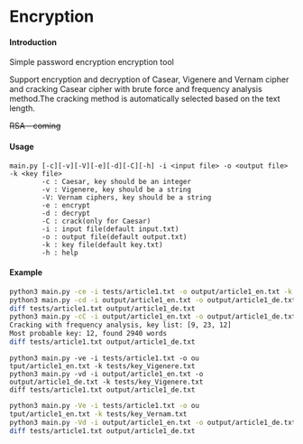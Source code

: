 # Encryption

#### Introduction

Simple password encryption encryption tool

Support encryption and decryption of Casear, Vigenere and Vernam cipher and cracking Casear cipher with brute force and frequency analysis method.The cracking method is automatically selected based on the text length.

~~RSA - coming~~

#### Usage

```
main.py [-c][-v][-V][-e][-d][-C][-h] -i <input file> -o <output file> -k <key file>
        -c : Caesar, key should be an integer
        -v : Vigenere, key should be a string
        -V: Vernam ciphers, key should be a string
        -e : encrypt
        -d : decrypt
        -C : crack(only for Caesar)
        -i : input file(default input.txt)
        -o : output file(default output.txt)
        -k : key file(default key.txt)
        -h : help
```

#### Example

```bash
python3 main.py -ce -i tests/article1.txt -o output/article1_en.txt -k tests/key_Casear.txt
python3 main.py -cd -i output/article1_en.txt -o output/article1_de.txt -k tests/key_Casear.txt
diff tests/article1.txt output/article1_de.txt
python3 main.py -cC -i output/article1_en.txt -o output/article1_de.txt -k tests/key_Casear.txt
Cracking with frequency analysis, key list: [9, 23, 12]
Most probable key: 12, found 2940 words
diff tests/article1.txt output/article1_de.txt
```

```
python3 main.py -ve -i tests/article1.txt -o ou
tput/article1_en.txt -k tests/key_Vigenere.txt
python3 main.py -vd -i output/article1_en.txt -o output/article1_de.txt -k tests/key_Vigenere.txt
diff tests/article1.txt output/article1_de.txt
```

```bash
python3 main.py -Ve -i tests/article1.txt -o ou
tput/article1_en.txt -k tests/key_Vernam.txt
python3 main.py -Vd -i output/article1_en.txt -o output/article1_de.txt -k tests/key_Vernam.txt
diff tests/article1.txt output/article1_de.txt
```

